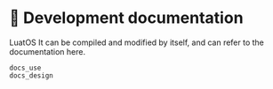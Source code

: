 # 📁 Development documentation

LuatOS It can be compiled and modified by itself, and can refer to the documentation here.

```{toctree}
docs_use
docs_design
```
